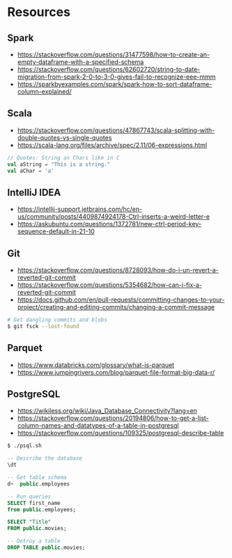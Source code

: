 # Resources

## Spark

- https://stackoverflow.com/questions/31477598/how-to-create-an-empty-dataframe-with-a-specified-schema
- https://stackoverflow.com/questions/62602720/string-to-date-migration-from-spark-2-0-to-3-0-gives-fail-to-recognize-eee-mmm
- https://sparkbyexamples.com/spark/spark-how-to-sort-dataframe-column-explained/

## Scala

- https://stackoverflow.com/questions/47867743/scala-splitting-with-double-quotes-vs-single-quotes
- https://scala-lang.org/files/archive/spec/2.11/06-expressions.html

```scala
// Quotes: String an Chars like in C 
val aString = "This is a string."
val aChar = 'a'
```

## IntelliJ IDEA

- https://intellij-support.jetbrains.com/hc/en-us/community/posts/4409874924178-Ctrl-inserts-a-weird-letter-e
- https://askubuntu.com/questions/1372781/new-ctrl-period-key-sequence-default-in-21-10

## Git

- https://stackoverflow.com/questions/8728093/how-do-i-un-revert-a-reverted-git-commit
- https://stackoverflow.com/questions/5354682/how-can-i-fix-a-reverted-git-commit
- https://docs.github.com/en/pull-requests/committing-changes-to-your-project/creating-and-editing-commits/changing-a-commit-message

```bash
# Get dangling commits and blobs
$ git fsck --lost-found
```

## Parquet

- https://www.databricks.com/glossary/what-is-parquet
- https://www.jumpingrivers.com/blog/parquet-file-format-big-data-r/

## PostgreSQL

- https://wikiless.org/wiki/Java_Database_Connectivity?lang=en
- https://stackoverflow.com/questions/20194806/how-to-get-a-list-column-names-and-datatypes-of-a-table-in-postgresql
- https://stackoverflow.com/questions/109325/postgresql-describe-table

```bash
$ ./psql.sh
```

```SQL
-- Describe the database
\dt

-- Get table schema
d+  public.employees

-- Run queries
SELECT first_name
from public.employees;

SELECT "Title"
FROM public.movies;

-- Detroy a table 
DROP TABLE public.movies;
```
